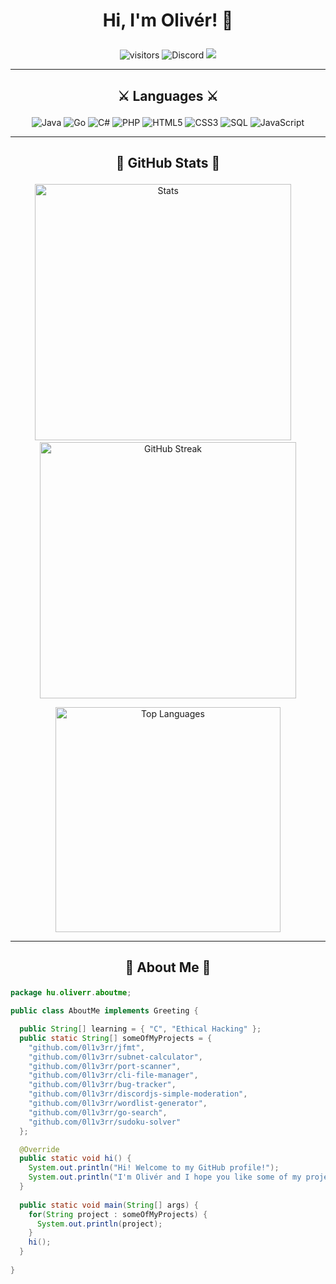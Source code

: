 # <p align="center">Hi, I'm Olivér! 👋 </p>
<p align="center">
  <img src="https://visitor-badge.glitch.me/badge?page_id=0l1v3rr" alt="visitors" title="visitors">
  <img src="https://img.shields.io/badge/Olivér%236178-%23586aea.svg?logo=discord&logoColor=white" alt="Discord" title="Discord">
  <a href="https://www.linkedin.com/in/0l1v3rr/"><img src="https://img.shields.io/badge/LinkedIn-%230077B5.svg?logo=linkedin&logoColor=white"></a>
</p>

<hr>

## <p align="center">⚔️ Languages ⚔️</p>
<p align="center">
  <img src="https://img.shields.io/badge/java-%23ED8B00.svg?style=for-the-badge&logo=java&logoColor=white" alt="Java" title="Java">
  <img src="https://img.shields.io/badge/go-%2300ADD8.svg?style=for-the-badge&logo=go&logoColor=white" alt="Go" title="Go">
  <img src="https://img.shields.io/badge/c%23-%23239120.svg?style=for-the-badge&logo=c-sharp&logoColor=white" alt="C#" title="C#">
  <img src="https://img.shields.io/badge/php-%23777bb4.svg?style=for-the-badge&logo=php&logoColor=white" alt="PHP" title="PHP">
  <img src="https://img.shields.io/badge/html5-%23E34C26.svg?style=for-the-badge&logo=html5&logoColor=white" alt="HTML5" title="HTML5">
  <img src="https://img.shields.io/badge/css3-%23563D7C.svg?style=for-the-badge&logo=css3&logoColor=white" alt="CSS3" title="CSS3">
  <img src="https://img.shields.io/badge/sql-%2300618A.svg?style=for-the-badge&logo=mysql&logoColor=white" alt="SQL" title="SQL">
  <img src="https://img.shields.io/badge/javascript-%23323330.svg?style=for-the-badge&logo=javascript&logoColor=%23F7DF1E" alt="JavaScript" title="JavaScript">
</p>

<hr>

## <p align="center">👑 GitHub Stats 👑</p>

<p align="center">
  <img width="410px" src="https://github-readme-stats.vercel.app/api?username=0l1v3rr&&show_icons=true&title_color=59A5FA&icon_color=ef8065&text_color=C7D4E2&border_color=30363d&bg_color=0d1117&count_private=true&include_all_commits=true" alt="Stats" title="Stats">
  &nbsp;&nbsp;&nbsp;
  <img width="410px" src="https://github-readme-streak-stats.herokuapp.com/?user=0l1v3rr&background=0D1117&border=30363d&stroke=30363d&dates=8b949e&sideNums=59A5FA&sideLabels=59A5FA&currStreakNum=C9D1D2&ring=EF8065&fire=EF8065&currStreakLabel=EF8065" alt="GitHub Streak" title="GitHub Streak">
</p>

<p align="center">
  <img width="360px" src="https://github-readme-stats.vercel.app/api/top-langs/?username=0l1v3rr&langs_count=10&title_color=59A5FA&icon_color=3498db&text_color=C7D4E2&border_color=30363d&bg_color=0d1117&layout=compact&color=C7D4E2" alt="Top Languages" title="Top Languages">
</p>

<hr>

## <p align="center">👤 About Me 👤</p>
```java
package hu.oliverr.aboutme;

public class AboutMe implements Greeting {

  public String[] learning = { "C", "Ethical Hacking" };
  public static String[] someOfMyProjects = {
    "github.com/0l1v3rr/jfmt",
    "github.com/0l1v3rr/subnet-calculator",
    "github.com/0l1v3rr/port-scanner",
    "github.com/0l1v3rr/cli-file-manager",
    "github.com/0l1v3rr/bug-tracker",
    "github.com/0l1v3rr/discordjs-simple-moderation",
    "github.com/0l1v3rr/wordlist-generator",
    "github.com/0l1v3rr/go-search",
    "github.com/0l1v3rr/sudoku-solver"
  };

  @Override
  public static void hi() {
    System.out.println("Hi! Welcome to my GitHub profile!");
    System.out.println("I'm Olivér and I hope you like some of my projects. :)");
  }
  
  public static void main(String[] args) {
    for(String project : someOfMyProjects) {
      System.out.println(project);
    }
    hi();
  }
  
}
```

